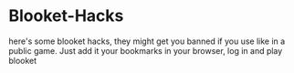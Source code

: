 # Blooket-Hacks
here's some blooket hacks, they might get you banned if you use like in a public game. 
Just add it your bookmarks in your browser, log in and play blooket
